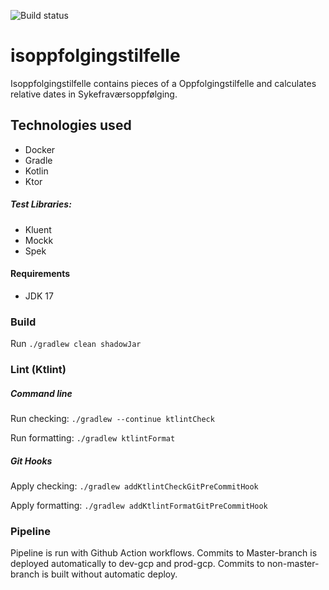 ![Build status](https://github.com/navikt/isoppfolgingstilfelle/workflows/main/badge.svg?branch=master)

# isoppfolgingstilfelle
Isoppfolgingstilfelle contains pieces of a Oppfolgingstilfelle and calculates relative dates in Sykefraværsoppfølging.

## Technologies used

* Docker
* Gradle
* Kotlin
* Ktor

##### Test Libraries:

* Kluent
* Mockk
* Spek
#### Requirements

* JDK 17

### Build

Run `./gradlew clean shadowJar`

### Lint (Ktlint)
##### Command line
Run checking: `./gradlew --continue ktlintCheck`

Run formatting: `./gradlew ktlintFormat`
##### Git Hooks
Apply checking: `./gradlew addKtlintCheckGitPreCommitHook`

Apply formatting: `./gradlew addKtlintFormatGitPreCommitHook`

### Pipeline
Pipeline is run with Github Action workflows.
Commits to Master-branch is deployed automatically to dev-gcp and prod-gcp.
Commits to non-master-branch is built without automatic deploy.
